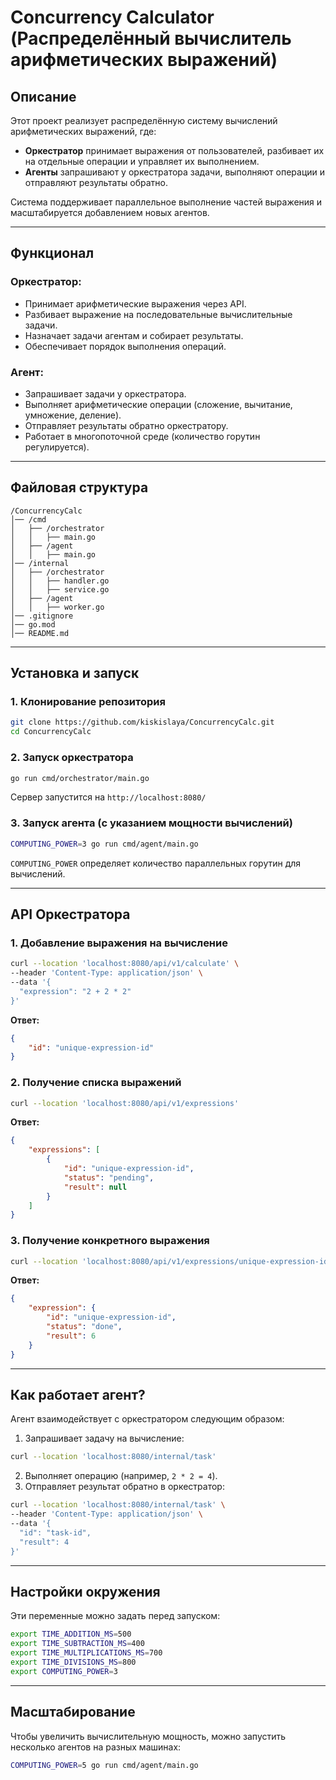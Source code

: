 # **Concurrency Calculator (Распределённый вычислитель арифметических выражений)**  

## **Описание**  
Этот проект реализует распределённую систему вычислений арифметических выражений, где:  
- **Оркестратор** принимает выражения от пользователей, разбивает их на отдельные операции и управляет их выполнением.  
- **Агенты** запрашивают у оркестратора задачи, выполняют операции и отправляют результаты обратно.  

Система поддерживает параллельное выполнение частей выражения и масштабируется добавлением новых агентов.  

---

## **Функционал**  

### Оркестратор:
- Принимает арифметические выражения через API.  
- Разбивает выражение на последовательные вычислительные задачи.  
- Назначает задачи агентам и собирает результаты.  
- Обеспечивает порядок выполнения операций.  

### Агент:
- Запрашивает задачи у оркестратора.  
- Выполняет арифметические операции (сложение, вычитание, умножение, деление).  
- Отправляет результаты обратно оркестратору.  
- Работает в многопоточной среде (количество горутин регулируется).  

---

## **Файловая структура**  

```
/ConcurrencyCalc
│── /cmd
│   ├── /orchestrator
│   │   ├── main.go
│   ├── /agent
│   │   ├── main.go
│── /internal
│   ├── /orchestrator
│   │   ├── handler.go
│   │   ├── service.go
│   ├── /agent
│   │   ├── worker.go
│── .gitignore
│── go.mod
│── README.md
```

---

## **Установка и запуск**  

### **1. Клонирование репозитория**  
```sh
git clone https://github.com/kiskislaya/ConcurrencyCalc.git
cd ConcurrencyCalc
```

### **2. Запуск оркестратора**  
```sh
go run cmd/orchestrator/main.go
```
Сервер запустится на `http://localhost:8080/`

### **3. Запуск агента (с указанием мощности вычислений)**  
```sh
COMPUTING_POWER=3 go run cmd/agent/main.go
```
`COMPUTING_POWER` определяет количество параллельных горутин для вычислений.

---

## **API Оркестратора**  

### **1. Добавление выражения на вычисление**
```sh
curl --location 'localhost:8080/api/v1/calculate' \
--header 'Content-Type: application/json' \
--data '{
  "expression": "2 + 2 * 2"
}'
```
**Ответ:**
```json
{
    "id": "unique-expression-id"
}
```

### **2. Получение списка выражений**
```sh
curl --location 'localhost:8080/api/v1/expressions'
```
**Ответ:**
```json
{
    "expressions": [
        {
            "id": "unique-expression-id",
            "status": "pending",
            "result": null
        }
    ]
}
```

### **3. Получение конкретного выражения**
```sh
curl --location 'localhost:8080/api/v1/expressions/unique-expression-id'
```
**Ответ:**
```json
{
    "expression": {
        "id": "unique-expression-id",
        "status": "done",
        "result": 6
    }
}
```

---

## **Как работает агент?**  
Агент взаимодействует с оркестратором следующим образом:  

1. Запрашивает задачу на вычисление:  
```sh
curl --location 'localhost:8080/internal/task'
```
2. Выполняет операцию (например, `2 * 2 = 4`).
3. Отправляет результат обратно в оркестратор:
```sh
curl --location 'localhost:8080/internal/task' \
--header 'Content-Type: application/json' \
--data '{
  "id": "task-id",
  "result": 4
}'
```

---

## **Настройки окружения**
Эти переменные можно задать перед запуском:
```sh
export TIME_ADDITION_MS=500
export TIME_SUBTRACTION_MS=400
export TIME_MULTIPLICATIONS_MS=700
export TIME_DIVISIONS_MS=800
export COMPUTING_POWER=3
```

---

## **Масштабирование**
Чтобы увеличить вычислительную мощность, можно запустить несколько агентов на разных машинах:
```sh
COMPUTING_POWER=5 go run cmd/agent/main.go
```